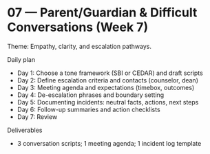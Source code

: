 # 07 — Parent/Guardian & Difficult Conversations (Week 7)

Theme: Empathy, clarity, and escalation pathways.

Daily plan
- Day 1: Choose a tone framework (SBI or CEDAR) and draft scripts
- Day 2: Define escalation criteria and contacts (counselor, dean)
- Day 3: Meeting agenda and expectations (timebox, outcomes)
- Day 4: De-escalation phrases and boundary setting
- Day 5: Documenting incidents: neutral facts, actions, next steps
- Day 6: Follow-up summaries and action checklists
- Day 7: Review

Deliverables
- 3 conversation scripts; 1 meeting agenda; 1 incident log template
